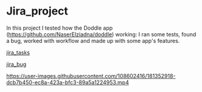 # Jira_project
In this project I tested how the Doddle app (https://github.com/NaserElziadna/doddle) working: I ran some tests, found a bug, worked with workflow and made up with some app's features.

[jira_tasks](https://user-images.githubusercontent.com/108602416/181352351-4a49ea8a-f96d-439f-bd9c-cc9cd8492208.jpg)

[jira_bug](https://user-images.githubusercontent.com/108602416/181352392-e92833c4-b2a9-426b-8421-a98aa13c38b5.jpg)

https://user-images.githubusercontent.com/108602416/181352918-dcb7b450-ec8a-423a-bfc3-89a5a1224953.mp4
